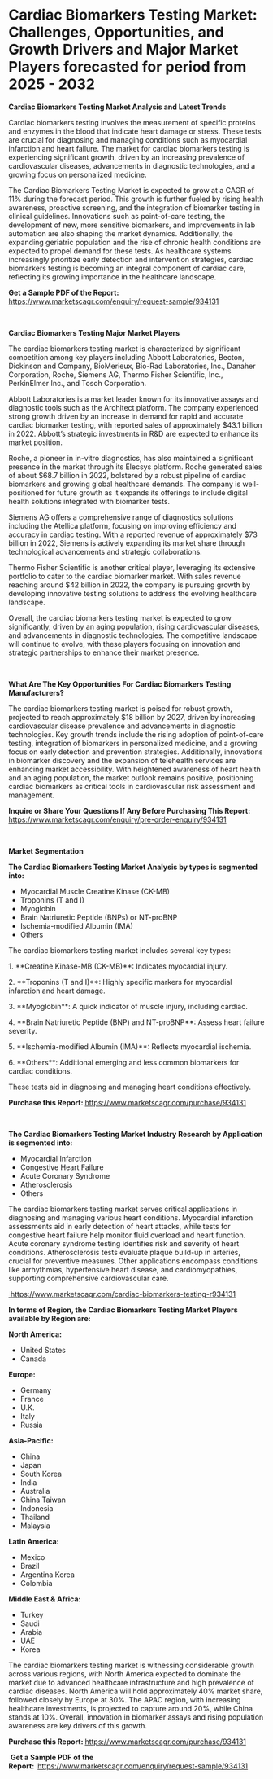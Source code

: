 <p><h1>Cardiac Biomarkers Testing Market: Challenges, Opportunities, and Growth Drivers and Major Market Players forecasted for period from 2025 - 2032</h1></p><p><strong>Cardiac Biomarkers Testing Market Analysis and Latest Trends</strong></p>
<p><p>Cardiac biomarkers testing involves the measurement of specific proteins and enzymes in the blood that indicate heart damage or stress. These tests are crucial for diagnosing and managing conditions such as myocardial infarction and heart failure. The market for cardiac biomarkers testing is experiencing significant growth, driven by an increasing prevalence of cardiovascular diseases, advancements in diagnostic technologies, and a growing focus on personalized medicine.</p><p>The Cardiac Biomarkers Testing Market is expected to grow at a CAGR of 11% during the forecast period. This growth is further fueled by rising health awareness, proactive screening, and the integration of biomarker testing in clinical guidelines. Innovations such as point-of-care testing, the development of new, more sensitive biomarkers, and improvements in lab automation are also shaping the market dynamics. Additionally, the expanding geriatric population and the rise of chronic health conditions are expected to propel demand for these tests. As healthcare systems increasingly prioritize early detection and intervention strategies, cardiac biomarkers testing is becoming an integral component of cardiac care, reflecting its growing importance in the healthcare landscape.</p></p>
<p><strong>Get a Sample PDF of the Report:&nbsp;</strong> <a href="https://www.marketscagr.com/enquiry/request-sample/934131?utm_campaign=3576&utm_medium=2&utm_source=Github&utm_content=ia&utm_term=18042025&utm_id=cardiac-biomarkers-testing">https://www.marketscagr.com/enquiry/request-sample/934131</a></p>
<p>&nbsp;</p>
<p><strong>Cardiac Biomarkers Testing Major Market Players</strong></p>
<p><p>The cardiac biomarkers testing market is characterized by significant competition among key players including Abbott Laboratories, Becton, Dickinson and Company, BioMerieux, Bio-Rad Laboratories, Inc., Danaher Corporation, Roche, Siemens AG, Thermo Fisher Scientific, Inc., PerkinElmer Inc., and Tosoh Corporation.</p><p>Abbott Laboratories is a market leader known for its innovative assays and diagnostic tools such as the Architect platform. The company experienced strong growth driven by an increase in demand for rapid and accurate cardiac biomarker testing, with reported sales of approximately $43.1 billion in 2022. Abbott’s strategic investments in R&D are expected to enhance its market position.</p><p>Roche, a pioneer in in-vitro diagnostics, has also maintained a significant presence in the market through its Elecsys platform. Roche generated sales of about $68.7 billion in 2022, bolstered by a robust pipeline of cardiac biomarkers and growing global healthcare demands. The company is well-positioned for future growth as it expands its offerings to include digital health solutions integrated with biomarker tests.</p><p>Siemens AG offers a comprehensive range of diagnostics solutions including the Atellica platform, focusing on improving efficiency and accuracy in cardiac testing. With a reported revenue of approximately $73 billion in 2022, Siemens is actively expanding its market share through technological advancements and strategic collaborations.</p><p>Thermo Fisher Scientific is another critical player, leveraging its extensive portfolio to cater to the cardiac biomarker market. With sales revenue reaching around $42 billion in 2022, the company is pursuing growth by developing innovative testing solutions to address the evolving healthcare landscape.</p><p>Overall, the cardiac biomarkers testing market is expected to grow significantly, driven by an aging population, rising cardiovascular diseases, and advancements in diagnostic technologies. The competitive landscape will continue to evolve, with these players focusing on innovation and strategic partnerships to enhance their market presence.</p></p>
<p>&nbsp;</p>
<p><strong>What Are The Key Opportunities For Cardiac Biomarkers Testing Manufacturers?</strong></p>
<p><p>The cardiac biomarkers testing market is poised for robust growth, projected to reach approximately $18 billion by 2027, driven by increasing cardiovascular disease prevalence and advancements in diagnostic technologies. Key growth trends include the rising adoption of point-of-care testing, integration of biomarkers in personalized medicine, and a growing focus on early detection and prevention strategies. Additionally, innovations in biomarker discovery and the expansion of telehealth services are enhancing market accessibility. With heightened awareness of heart health and an aging population, the market outlook remains positive, positioning cardiac biomarkers as critical tools in cardiovascular risk assessment and management.</p></p>
<p><strong>Inquire or Share Your Questions If Any Before Purchasing This Report:</strong> <a href="https://www.marketscagr.com/enquiry/pre-order-enquiry/934131?utm_campaign=3576&utm_medium=2&utm_source=Github&utm_content=ia&utm_term=18042025&utm_id=cardiac-biomarkers-testing">https://www.marketscagr.com/enquiry/pre-order-enquiry/934131</a></p>
<p>&nbsp;</p>
<p><strong>Market Segmentation</strong></p>
<p><strong>The Cardiac Biomarkers Testing Market Analysis by types is segmented into:</strong></p>
<p><ul><li>Myocardial Muscle Creatine Kinase (CK-MB)</li><li>Troponins (T and I)</li><li>Myoglobin</li><li>Brain Natriuretic Peptide (BNPs) or NT-proBNP</li><li>Ischemia-modified Albumin (IMA)</li><li>Others</li></ul></p>
<p><p>The cardiac biomarkers testing market includes several key types: </p><p>1. **Creatine Kinase-MB (CK-MB)**: Indicates myocardial injury.</p><p>2. **Troponins (T and I)**: Highly specific markers for myocardial infarction and heart damage.</p><p>3. **Myoglobin**: A quick indicator of muscle injury, including cardiac.</p><p>4. **Brain Natriuretic Peptide (BNP) and NT-proBNP**: Assess heart failure severity.</p><p>5. **Ischemia-modified Albumin (IMA)**: Reflects myocardial ischemia.</p><p>6. **Others**: Additional emerging and less common biomarkers for cardiac conditions. </p><p>These tests aid in diagnosing and managing heart conditions effectively.</p></p>
<p><strong>Purchase this Report:&nbsp;</strong><a href="https://www.marketscagr.com/purchase/934131?utm_campaign=3576&utm_medium=2&utm_source=Github&utm_content=ia&utm_term=18042025&utm_id=cardiac-biomarkers-testing">https://www.marketscagr.com/purchase/934131</a></p>
<p>&nbsp;</p>
<p><strong>The Cardiac Biomarkers Testing Market Industry Research by Application is segmented into:</strong></p>
<p><ul><li>Myocardial Infarction</li><li>Congestive Heart Failure</li><li>Acute Coronary Syndrome</li><li>Atherosclerosis</li><li>Others</li></ul></p>
<p><p>The cardiac biomarkers testing market serves critical applications in diagnosing and managing various heart conditions. Myocardial infarction assessments aid in early detection of heart attacks, while tests for congestive heart failure help monitor fluid overload and heart function. Acute coronary syndrome testing identifies risk and severity of heart conditions. Atherosclerosis tests evaluate plaque build-up in arteries, crucial for preventive measures. Other applications encompass conditions like arrhythmias, hypertensive heart disease, and cardiomyopathies, supporting comprehensive cardiovascular care.</p></p>
<p><a href="https://www.marketscagr.com/cardiac-biomarkers-testing-r934131?utm_campaign=3576&utm_medium=2&utm_source=Github&utm_content=ia&utm_term=18042025&utm_id=cardiac-biomarkers-testing">&nbsp;https://www.marketscagr.com/cardiac-biomarkers-testing-r934131</a></p>
<p><strong>In terms of Region, the Cardiac Biomarkers Testing Market Players available by Region are:</strong></p>
<p>
    <p> <strong> North America: </strong>
        <ul>
            <li>United States</li>
            <li>Canada</li>
        </ul>
        </p> 
    <p> <strong> Europe: </strong>
        <ul>
            <li>Germany</li>
            <li>France</li>
            <li>U.K.</li>
            <li>Italy</li>
            <li>Russia</li>
        </ul>
        </p> 
    <p> <strong> Asia-Pacific: </strong>
        <ul>
            <li>China</li>
            <li>Japan</li>
            <li>South Korea</li>
            <li>India</li>
            <li>Australia</li>
            <li>China Taiwan</li>
            <li>Indonesia</li>
            <li>Thailand</li>
            <li>Malaysia</li>
        </ul>
        </p> 
    <p> <strong> Latin America: </strong>
        <ul>
            <li>Mexico</li>
            <li>Brazil</li>
            <li>Argentina Korea</li>
            <li>Colombia</li>
        </ul>
        </p> 
    <p> <strong> Middle East & Africa: </strong>
        <ul>
            <li>Turkey</li>
            <li>Saudi</li>
            <li>Arabia</li>
            <li>UAE</li>
            <li>Korea</li>
        </ul>
    </p>
    </p>
<p><p>The cardiac biomarkers testing market is witnessing considerable growth across various regions, with North America expected to dominate the market due to advanced healthcare infrastructure and high prevalence of cardiac diseases. North America will hold approximately 40% market share, followed closely by Europe at 30%. The APAC region, with increasing healthcare investments, is projected to capture around 20%, while China stands at 10%. Overall, innovation in biomarker assays and rising population awareness are key drivers of this growth.</p></p>
<p><strong>Purchase this Report: </strong><a href="https://www.marketscagr.com/purchase/934131?utm_campaign=3576&utm_medium=2&utm_source=Github&utm_content=ia&utm_term=18042025&utm_id=cardiac-biomarkers-testing">https://www.marketscagr.com/purchase/934131</a></p>
<p>&nbsp;<strong>Get a Sample PDF of the Report:&nbsp;&nbsp;</strong><a href="https://www.marketscagr.com/enquiry/request-sample/934131?utm_campaign=3576&utm_medium=2&utm_source=Github&utm_content=ia&utm_term=18042025&utm_id=cardiac-biomarkers-testing">https://www.marketscagr.com/enquiry/request-sample/934131</a></p>
<p><strong></strong></p>
<p><p></p><p></p><p></p></p>